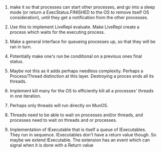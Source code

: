 ﻿1. make it so that processes can start other processes, and go into a sleep mode (or return a ExecStatus.FINISHED to the
OS to remove itself OS consideration), until they get a notification from the other processes.

1. Use this to implement LiveRepl evaluate. Make LiveRepl create a process which waits for the executing process.

1. Make a general interface for queueing processes up, so that they will be ran in turn.

1. Potentially make one's run be conditional on a previous ones final status.

1. Maybe not this as it adds perhaps needless complexity. Perhaps a Process/Thread distinction at this layer. Destroying a proces ends all its threads.
1. Implement kill many for the OS to efficiently kill all a processes' threads in one iteration.
1. Perhaps only threads will run directly on MunOS.
1. Threads need to be able to wait on processes and/or threads, and processes need to wait on threads and or processes.

1. Implementation of IExecutable that is itself a queue of IExecutables. They run in sequence. IExecutables don't have
a return value though. So maybe we extend IExecutable. The extension has an event which can signal when it is done
with a Return value